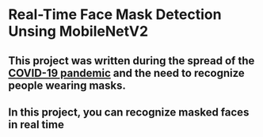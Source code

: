 # Real-Time Face Mask Detection Unsing MobileNetV2

## This project was written during the spread of the [COVID-19 pandemic](https://en.wikipedia.org/wiki/COVID-19_pandemic) and the need to recognize people wearing masks.
## In this project, you can recognize masked faces in real time
